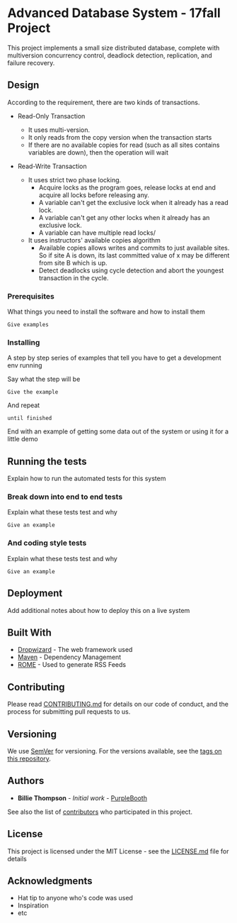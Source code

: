 
# Advanced Database System - 17fall Project

This project implements a small size distributed database, complete with multiversion concurrency control, deadlock detection, replication, and
failure recovery.

## Design

According to the requirement, there are two kinds of transactions.

-  Read-Only Transaction

    - It uses multi-version.
    - It only reads from the copy version when the transaction starts
    - If there are no available copies for read (such as all sites contains variables are down), then the operation will wait

- Read-Write Transaction

    - It uses strict two phase locking. 
        - Acquire locks as the program goes, release locks at end and acquire all locks before releasing any.
        - A variable can't get the exclusive lock when it already has a read lock.
        - A variable can't get any other locks when it already has an exclusive lock.
        - A variable can have multiple read locks/
    - It uses instructors' available copies algorithm
        - Available copies allows writes and commits to just available sites. So if site A is down, its last committed value of x may be different from site B which is up. 
        - Detect deadlocks using cycle detection and abort the youngest transaction in the cycle.
        


### Prerequisites

What things you need to install the software and how to install them

```
Give examples
```

### Installing

A step by step series of examples that tell you have to get a development env running

Say what the step will be

```
Give the example
```

And repeat

```
until finished
```

End with an example of getting some data out of the system or using it for a little demo

## Running the tests

Explain how to run the automated tests for this system

### Break down into end to end tests

Explain what these tests test and why

```
Give an example
```

### And coding style tests

Explain what these tests test and why

```
Give an example
```

## Deployment

Add additional notes about how to deploy this on a live system

## Built With

* [Dropwizard](http://www.dropwizard.io/1.0.2/docs/) - The web framework used
* [Maven](https://maven.apache.org/) - Dependency Management
* [ROME](https://rometools.github.io/rome/) - Used to generate RSS Feeds

## Contributing

Please read [CONTRIBUTING.md](https://gist.github.com/PurpleBooth/b24679402957c63ec426) for details on our code of conduct, and the process for submitting pull requests to us.

## Versioning

We use [SemVer](http://semver.org/) for versioning. For the versions available, see the [tags on this repository](https://github.com/your/project/tags). 

## Authors

* **Billie Thompson** - *Initial work* - [PurpleBooth](https://github.com/PurpleBooth)

See also the list of [contributors](https://github.com/your/project/contributors) who participated in this project.

## License

This project is licensed under the MIT License - see the [LICENSE.md](LICENSE.md) file for details

## Acknowledgments

* Hat tip to anyone who's code was used
* Inspiration
* etc
